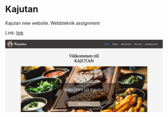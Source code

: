 # Kajutan
Kajutan new website. Webbteknik assignment

Link: [link](https://people.cs.umu.se/~dv21sln/kajjan/)

![Kajutan](kajjan.png)